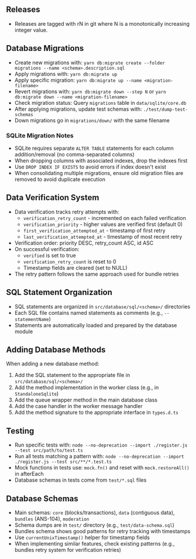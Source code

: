 ## Releases

- Releases are tagged with rN in git where N is a monotonically increasing
  integer value.

## Database Migrations

- Create new migrations with: `yarn db:migrate create --folder migrations --name <schema>.description.sql`
- Apply migrations with: `yarn db:migrate up`
- Apply specific migration: `yarn db:migrate up --name <migration-filename>`
- Revert migrations with: `yarn db:migrate down --step N` or `yarn db:migrate down --name <migration-filename>`
- Check migration status: Query `migrations` table in `data/sqlite/core.db`
- After applying migrations, update test schemas with: `./test/dump-test-schemas`
- Down migrations go in `migrations/down/` with the same filename

### SQLite Migration Notes

- SQLite requires separate `ALTER TABLE` statements for each column addition/removal (no comma-separated columns)
- When dropping columns with associated indexes, drop the indexes first
- Use `DROP INDEX IF EXISTS` to avoid errors if index doesn't exist
- When consolidating multiple migrations, ensure old migration files are removed to avoid duplicate execution

## Data Verification System

- Data verification tracks retry attempts with:
  - `verification_retry_count` - incremented on each failed verification
  - `verification_priority` - higher values are verified first (default 0)
  - `first_verification_attempted_at` - timestamp of first retry
  - `last_verification_attempted_at` - timestamp of most recent retry
- Verification order: priority DESC, retry_count ASC, id ASC
- On successful verification:
  - `verified` is set to true
  - `verification_retry_count` is reset to 0
  - Timestamp fields are cleared (set to NULL)
- The retry pattern follows the same approach used for bundle retries

## SQL Statement Organization

- SQL statements are organized in `src/database/sql/<schema>/` directories
- Each SQL file contains named statements as comments (e.g., `-- statementName`)
- Statements are automatically loaded and prepared by the database module

## Adding Database Methods

When adding a new database method:
1. Add the SQL statement to the appropriate file in `src/database/sql/<schema>/`
2. Add the method implementation in the worker class (e.g., in `StandaloneSqlite`)
3. Add the queue wrapper method in the main database class
4. Add the case handler in the worker message handler
5. Add the method signature to the appropriate interface in `types.d.ts`

## Testing

- Run specific tests with: `node --no-deprecation --import ./register.js --test src/path/to/test.ts`
- Run all tests matching a pattern with: `node --no-deprecation --import ./register.js --test src/**/*.test.ts`
- Mock functions in tests use: `mock.fn()` and reset with `mock.restoreAll()` in afterEach
- Database schemas in tests come from `test/*.sql` files

## Database Schemas

- Main schemas: `core` (blocks/transactions), `data` (contiguous data), `bundles` (ANS-104), `moderation`
- Schema dumps are in `test/` directory (e.g., `test/data-schema.sql`)
- Bundles schema shows good patterns for retry tracking with timestamps
- Use `currentUnixTimestamp()` helper for timestamp fields
- When implementing similar features, check existing patterns (e.g., bundles retry system for verification retries)

